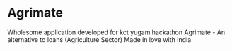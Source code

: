 # Agrimate
Wholesome application developed for kct yugam hackathon
Agrimate - An alternative to loans (Agriculture Sector)
Made in love with India
